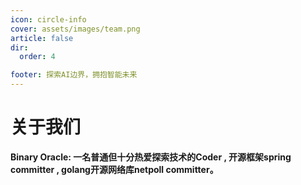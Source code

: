 ```yaml
---
icon: circle-info
cover: assets/images/team.png
article: false
dir:
  order: 4

footer: 探索AI边界，拥抱智能未来
---
```


# 关于我们

**Binary Oracle: 一名普通但十分热爱探索技术的Coder , 开源框架spring committer , golang开源网络库netpoll committer。**

